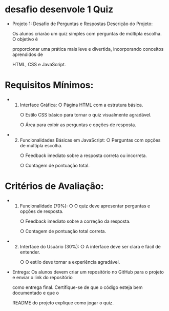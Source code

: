 #  desafio desenvole 1 Quiz
- Projeto 1: Desafio de Perguntas e Respostas
Descrição do Projeto: </p>
Os alunos criarão um quiz simples com perguntas de múltipla escolha. O objetivo é </p>
proporcionar uma prática mais leve e divertida, incorporando conceitos aprendidos de </p>
HTML, CSS e JavaScript. </p>
# Requisitos Mínimos:
- 1. Interface Gráfica:
○ Página HTML com a estrutura básica. </p>
○ Estilo CSS básico para tornar o quiz visualmente agradável. </p>
○ Área para exibir as perguntas e opções de resposta. </p>

- 2. Funcionalidades Básicas em JavaScript:
○ Perguntas com opções de múltipla escolha. </p>
○ Feedback imediato sobre a resposta correta ou incorreta. </p>
○ Contagem de pontuação total. </p>

# Critérios de Avaliação:
- 1. Funcionalidade (70%):
○ O quiz deve apresentar perguntas e opções de resposta. </p>
○ Feedback imediato sobre a correção da resposta. </p>
○ Contagem de pontuação total correta. </p>
- 2. Interface do Usuário (30%):
○ A interface deve ser clara e fácil de entender. </p>
○ O estilo deve tornar a experiência agradável. </p>

- Entrega:
Os alunos devem criar um repositório no GitHub para o projeto e enviar o link do repositório </p>
como entrega final. Certifique-se de que o código esteja bem documentado e que o </p>
README do projeto explique como jogar o quiz. </p>